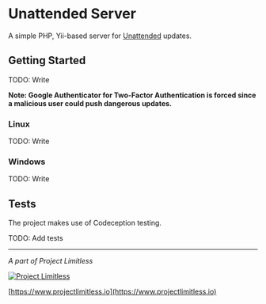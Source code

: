 # Unattended Server

A simple PHP, Yii-based server for [Unattended](https://github.com/ProjectLimitless/Unattended) updates.

## Getting Started

TODO: Write

**Note: Google Authenticator for Two-Factor Authentication is forced since a malicious user could push dangerous updates.**

### Linux

TODO: Write

### Windows

TODO: Write

## Tests

The project makes use of Codeception testing.

TODO: Add tests

---
*A part of Project Limitless*

[![Project Limitless](https://www.donovansolms.com/downloads/projectlimitless.jpg)](https://www.projectlimitless.io)

[https://www.projectlimitless.io](https://www.projectlimitless.io)
